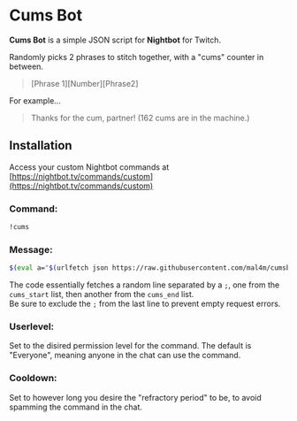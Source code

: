 # Cums Bot
**Cums Bot** is a simple JSON script for **Nightbot** for Twitch.

Randomly picks 2 phrases to stitch together, with a "cums" counter in between.
> [Phrase 1][Number][Phrase2]

For example...
> Thanks for the cum, partner! (162 cums are in the machine.)

## Installation
Access your custom Nightbot commands at [https://nightbot.tv/commands/custom](https://nightbot.tv/commands/custom)

### Command: 
```sh
!cums
```
### Message:
```sh
$(eval a="$(urlfetch json https://raw.githubusercontent.com/mal4m/cumsbot/main/cums_start)".split(";");a[Math.floor(Math.random()*a.length)])$(count)$(eval a="$(urlfetch json https://raw.githubusercontent.com/mal4m/cumsbot/main/cums_end)".split(";");a[Math.floor(Math.random()*a.length)])
```
The code essentially fetches a random line separated by a `;`, one from the `cums_start` list, then another from the `cums_end` list. <br /> Be sure to exclude the `;` from the last line to prevent empty request errors.

### Userlevel:
Set to the disired permission level for the command. The default is "Everyone", meaning anyone in the chat can use the command.

### Cooldown:
Set to however long you desire the "refractory period" to be, to avoid spamming the command in the chat.
